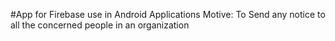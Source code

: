 #App for Firebase use in Android Applications
Motive: To Send any notice to all the concerned people in an organization
